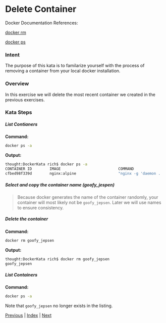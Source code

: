 # Delete Container

Docker Documentation References:

[docker rm](https://docs.docker.com/engine/reference/commandline/rm/)

[docker ps](https://docs.docker.com/engine/reference/commandline/ps/)

### Intent

The purpose of this kata is to familarize yourself with the process of removing a container from your local docker installation.

### Overview

In this exercise we will delete the most recent container we created in the previous exercises.

### Kata Steps

##### List Contianers

**Command:**

```bash
docker ps -a
```

**Output:**

```bash
thought:DockerKata rich$ docker ps -a
CONTAINER ID        IMAGE                          COMMAND                  CREATED             STATUS                      PORTS               NAMES
cfbed98f339d        nginx:alpine                   "nginx -g 'daemon ..."   5 minutes ago       Exited (0) 5 minutes ago                        goofy_jepsen
```

##### Select and copy the container name (goofy_jespen)

> Because docker generates the name of the container randomly, your container will most likely not be `goofy_jepsen`. Later we will use names to ensure consistency.

##### Delete the container

**Command:**

```bash
docker rm goofy_jepsen
```

**Output:**

```bash
thought:DockerKata rich$ docker rm goofy_jepsen
goofy_jepsen
```

##### List Containers

**Command:**

```bash
docker ps -a
```

Note that `goofy_jepsen` no longer exists in the listing.

[Previous](3_list_containers.md) | [Index](README.md) | [Next](5_delete_image.md)
